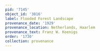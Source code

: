```yaml
---
pid: '7145'
object_id: '3816'
label: Flooded Forest Landscape
provenance_date: '1929'
provenance_location: Netherlands, Haarlem
provenance_text: Franz W. Koenigs
order: '1730'
collection: provenance
---
```

